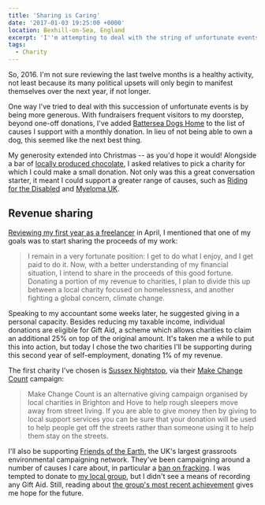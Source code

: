 ```yaml
---
title: 'Sharing is Caring'
date: '2017-01-03 19:25:00 +0000'
location: Bexhill-on-Sea, England
excerpt: 'I''m attempting to deal with the string of unfortunate events in current affairs by being more generous.'
tags:
  - Charity
---
```

So, 2016. I'm not sure reviewing the last twelve months is a healthy activity, not least because its many political upsets will only begin to manifest themselves over the next year, if not longer.

One way I've tried to deal with this succession of unfortunate events is by being more generous. With fundraisers frequent visitors to my doorstep, beyond one-off donations, I've added [Battersea Dogs Home][1] to the list of causes I support with a monthly donation. In lieu of not being able to own a dog, this seemed like the next best thing.

My generosity extended into Christmas -- as you'd hope it would! Alongside a bar of [locally produced chocolate][2], I asked relatives to pick a charity for which I could make a small donation. Not only was this a great conversation starter, it meant I could support a greater range of causes, such as [Riding for the Disabled][3] and [Myeloma UK][4].

## Revenue sharing

[Reviewing my first year as a freelancer][5] in April, I mentioned that one of my goals was to start sharing the proceeds of my work:

> I remain in a very fortunate position: I get to do what I enjoy, and I get paid to do it. Now, with a better understanding of my financial situation, I intend to share in the proceeds of this good fortune. Donating a portion of my revenue to charities, I plan to divide this up between a local charity focused on homelessness, and another fighting a global concern, climate change.

Speaking to my accountant some weeks later, he suggested giving in a personal capacity. Besides reducing my taxable income, individual donations are eligible for Gift Aid, a scheme which allows charities to claim an additional 25% on top of the original amount. It's taken me a while to put this into action, but today I chose the two charities I'll be supporting during this second year of self-employment, donating 1% of my revenue.

The first charity I've chosen is [Sussex Nightstop][6], via their [Make Change Count][7] campaign:

> Make Change Count is an alternative giving campaign organised by local charities in Brighton and Hove to help rough sleepers move away from street living. If you are able to give money then by giving to local support services you can be sure that your donation will be used to help people get off the streets rather than someone using it to help them stay on the streets.

I'll also be supporting [Friends of the Earth][8], the UK's largest grassroots environmental campaigning network. They've been campaigning around a number of causes I care about, in particular a [ban on fracking][9]. I was tempted to donate to [my local group][10], but I didn't see a means of recording any Gift Aid. Still, reading about [the group's most recent achievement][11] gives me hope for the future.

[1]: https://www.battersea.org.uk
[2]: https://www.montezumas.co.uk
[3]: http://www.rda.org.uk
[4]: https://www.myeloma.org.uk
[5]: /2016/04/freelancing_year_one#share-the-proceeds
[6]: http://www.sussexnightstop.org.uk
[7]: https://localgiving.org/appeal/makechangecount/
[8]: https://www.foe.co.uk
[9]: https://www.foe.co.uk/campaigns/climate/issues/fracking_background_information_33157
[10]: https://bhfoe.org
[11]: https://bhfoe.org/2016/12/09/brighton-downland-reprieved/
